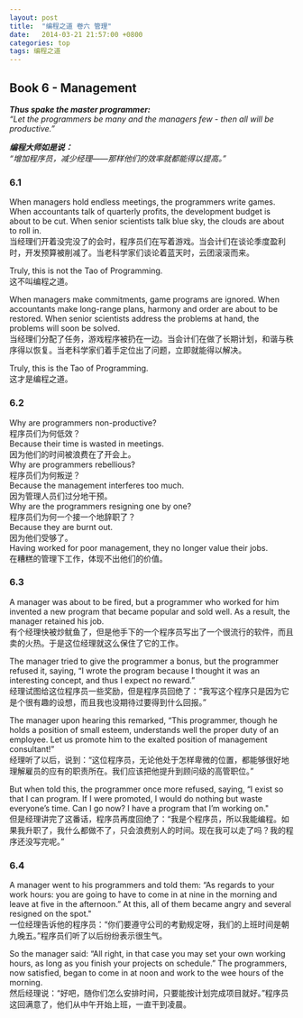 ```yaml
---
layout: post
title:  "编程之道 卷六 管理"
date:   2014-03-21 21:57:00 +0800
categories: top
tags: 编程之道
---
```


## Book 6 - Management

***Thus spake the master programmer:**  
“Let the programmers be many and the managers few - then all will be productive.”*

***编程大师如是说：**  
“增加程序员，减少经理——那样他们的效率就都能得以提高。”*

### 6.1

When managers hold endless meetings, the programmers write games. When accountants talk of quarterly profits, the development budget is about to be cut. When senior scientists talk blue sky, the clouds are about to roll in.  
当经理们开着没完没了的会时，程序员们在写着游戏。当会计们在谈论季度盈利时，开发预算被削减了。当老科学家们谈论着蓝天时，云团滚滚而来。
 
Truly, this is not the Tao of Programming.  
这不叫编程之道。
 
When managers make commitments, game programs are ignored. When accountants make long-range plans, harmony and order are about to be restored. When senior scientists address the problems at hand, the problems will soon be solved.  
当经理们分配了任务，游戏程序被扔在一边。当会计们在做了长期计划，和谐与秩序得以恢复。当老科学家们着手定位出了问题，立即就能得以解决。
 
Truly, this is the Tao of Programming.  
这才是编程之道。

### 6.2

Why are programmers non-productive?  
程序员们为何低效？  
Because their time is wasted in meetings.  
因为他们的时间被浪费在了开会上。  
Why are programmers rebellious?  
程序员们为何叛逆？  
Because the management interferes too much.  
因为管理人员们过分地干预。  
Why are the programmers resigning one by one?  
程序员们为何一个接一个地辞职了？  
Because they are burnt out.  
因为他们受够了。  
Having worked for poor management, they no longer value their jobs.  
在糟糕的管理下工作，体现不出他们的价值。

### 6.3

A manager was about to be fired, but a programmer who worked for him invented a new program that became popular and sold well. As a result, the manager retained his job.  
有个经理快被炒鱿鱼了，但是他手下的一个程序员写出了一个很流行的软件，而且卖的火热。于是这位经理就这么保住了它的工作。
 
The manager tried to give the programmer a bonus, but the programmer refused it, saying, “I wrote the program because I thought it was an interesting concept, and thus I expect no reward.”  
经理试图给这位程序员一些奖励，但是程序员回绝了：“我写这个程序只是因为它是个很有趣的设想，而且我也没期待过要得到什么回报。”
 
The manager upon hearing this remarked, “This programmer, though he holds a position of small esteem, understands well the proper duty of an employee. Let us promote him to the exalted position of management consultant!”  
经理听了以后，说到：“这位程序员，无论他处于怎样卑微的位置，都能够很好地理解雇员的应有的职责所在。我们应该把他提升到顾问级的高管职位。”
 
But when told this, the programmer once more refused, saying, “I exist so that I can program. If I were promoted, I would do nothing but waste everyone’s time. Can I go now? I have a program that I’m working on."  
但是经理讲完了这番话，程序员再度回绝了：“我是个程序员，所以我能编程。如果我升职了，我什么都做不了，只会浪费别人的时间。现在我可以走了吗？我的程序还没写完呢。”

### 6.4

A manager went to his programmers and told them: “As regards to your work hours: you are going to have to come in at nine in the morning and leave at five in the afternoon.” At this, all of them became angry and several resigned on the spot."  
一位经理告诉他的程序员：“你们要遵守公司的考勤规定呀，我们的上班时间是朝九晚五。”程序员们听了以后纷纷表示很生气。
 
So the manager said: “All right, in that case you may set your own working hours, as long as you finish your projects on schedule.” The programmers, now satisfied, began to come in at noon and work to the wee hours of the morning.  
然后经理说：“好吧，随你们怎么安排时间，只要能按计划完成项目就好。”程序员这回满意了，他们从中午开始上班，一直干到凌晨。

